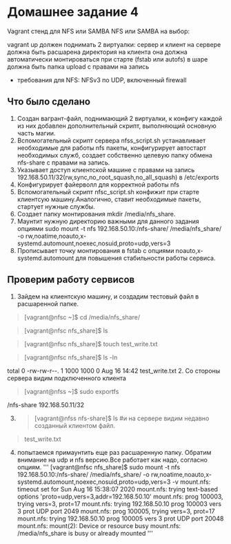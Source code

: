 # Домашнее задание 4 #

Vagrant стенд для NFS или SAMBA
NFS или SAMBA на выбор:

vagrant up должен поднимать 2 виртуалки: сервер и клиент
на сервере должна быть расшарена директория
на клиента она должна автоматически монтироваться при старте (fstab или autofs)
в шаре должна быть папка upload с правами на запись
- требования для NFS: NFSv3 по UDP, включенный firewall

## Что было сделано ##
1. Создан вагрант-файл, поднимающий 2 виртуалки, к конфигу каждой из них  добавлен дополнительный скрипт, выполняющий основную часть магии.
2. Вспомогательный скрипт сервера nfss_script.sh устанавливает необходимые для работы nfs пакеты, конфигурирует автостарт необходимых служб, создает собственно 
целевую папку обмена nfs-share c правами на запись.
3. Указывает доступ клиентской машине с правами на запись 192.168.50.11/32(rw,sync,no_root_squash,no_all_squash) в /etc/exports
4. Конфигурирует файерволл для корректной работы nfs
5. Вспомогательный скрипт nfsc_script.sh конфижит при старте клиентсую машину.Аналогично, ставит необходимые пакеты, стартует нужные службы.
6. Создает папку монтирования mkdir /media/nfs_share.
7. Маунтит нужную директорию важными для данного задания опциями 
sudo mount -t nfs 192.168.50.10:/nfs-share/ /media/nfs_share/  -o rw,noatime,noauto,x-systemd.automount,noexec,nosuid,proto=udp,vers=3
8. Прописывает точку монтирования в fstab c опциями noauto,x-systemd.automount для повышения стабильности работы сервиса.

## Проверим работу сервисов ##
1. Зайдем на клиентскую машину, и создадим тестовый файл в расшаренной папке.
> [vagrant@nfsc ~]$ cd /media/nfs_share/

> [vagrant@nfsc nfs_share]$ ls

> [vagrant@nfsc nfs_share]$ touch test_write.txt

> [vagrant@nfsc nfs_share]$ ls -ln

total 0
-rw-rw-r--. 1 1000 1000 0 Aug 16 14:42 test_write.txt
2. Со стороны сервера видим подключенного клиента
> [vagrant@nfss ~]$ sudo exportfs 

/nfs-share    	192.168.50.11/32

3. > [vagrant@nfss nfs-share]$ ls    #и на сервере видим недавно созданный клиентом файл.
> test_write.txt
4. попытаемся примаунтить еще раз расшаренную папку. Обратим внимание на udp и nfs версию.Все работает как надо, согласно опциям.
''' [vagrant@nfsc nfs_share]$ sudo mount -t nfs 192.168.50.10:/nfs-share/ /media/nfs_share/  -o rw,noatime,noauto,x-systemd.automount,noexec,nosuid,proto=udp,vers=3  -v
mount.nfs: timeout set for Sun Aug 16 15:38:07 2020
mount.nfs: trying text-based options 'proto=udp,vers=3,addr=192.168.50.10'
mount.nfs: prog 100003, trying vers=3, prot=17
mount.nfs: trying 192.168.50.10 prog 100003 vers 3 prot UDP port 2049
mount.nfs: prog 100005, trying vers=3, prot=17
mount.nfs: trying 192.168.50.10 prog 100005 vers 3 prot UDP port 20048
mount.nfs: mount(2): Device or resource busy
mount.nfs: /media/nfs_share is busy or already mounted '''


